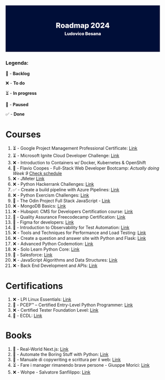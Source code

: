![github-header-image](github-header-image.png)

### Legenda:
💭 - **Backlog**

❌ - **To do**

⏳ - **In progress**

🛑 - **Paused**

✅ - **Done**

# Courses

1) ⏳ - Google Project Management Professional Certificate: [Link](https://www.coursera.org/professional-certificates/google-project-management)
2) ⏳ - Microsoft Ignite Cloud Developer Challenge: [Link](https://learn.microsoft.com/it-it/users/cloudskillschallenge/collections/25m3h4mn2623?WT.mc_id=cloudskillschallenge_909beffb-ac11-414a-9287-a4158b5d6cf9)
3) ❌ - Introduction to Containers w/ Docker, Kubernetes & OpenShift
4) 🛑 - Flavio Coopes - Full-Stack Web Developer Bootcamp:  *Actually doing Week 9* [Check schedule](https://bootcamp.dev/schedule/)
5) ❌ - JMeter [Link](https://www.udemy.com/course/jmeter-step-by-step-for-beginners/)
6) ❌ - Python Hackerrank Challenges: [Link](https://www.hackerrank.com/domains/python)
7) ✅ - Create a build pipeline with Azure Pipelines: [Link](https://docs.microsoft.com/en-us/learn/modules/create-a-build-pipeline/)
8) ❌ - Python Exercism Challenges: [Link](https://exercism.org/tracks/python)
9) 🛑 - The Odin Project Full Stack JavaScript - [Link](https://www.theodinproject.com/paths/full-stack-javascript)
10) ❌ - MongoDB Basics: [Link](https://university.mongodb.com/courses/M001/about)
11) ❌ - Hubspot: CMS for Developers Certification course: [Link](https://academy.hubspot.com/courses/cms-for-developers)     
12) 🛑 - Quality Assurance Freecodecamp Certification: [Link](https://www.freecodecamp.org/learn/quality-assurance/)
13) 💭 - Figma for developers: [Link](https://frontendmasters.com/courses/figma/)
14) 🛑 - Introduction to Observability for Test Automation: [Link](https://testautomationu.applitools.com/observability-for-test-automation/)
15) ❌ - Tools and Techniques for Performance and Load Testing: [Link](https://testautomationu.applitools.com/performance-and-load-testing/)
16) ❌ - Create a question and answer site with Python and Flask: [Link](https://www.codemotion.com/learning/tp/creare-un-sito-di-domande-e-risposte-con-python-e-flask-1116/enrolled)
17) ❌ - Advanced Python Codemotion: [Link](https://www.codemotion.com/learning/tp/python-avanzato-1465/enrolled)
18) ❌ - Solo Learn Python Core: [Link](https://www.sololearn.com/learning/1073)
19) 💭 - Salesforce: [Link](https://trailhead.salesforce.com/en/users/teamtrailhead/trailmixes/quest-beginner-start-your-trailblazer-journey)
20) ❌ - JavaScript Algorithms and Data Structures: [Link](https://www.freecodecamp.org/learn/javascript-algorithms-and-data-structures/)
21) ❌ - Back End Development and APIs: [Link](https://www.freecodecamp.org/learn/back-end-development-and-apis/)

# Certifications

1) ❌ - LPI Linux Essentials: [Link](https://www.lpi.org/our-certifications/linux-essentials-overview)
2) 💭 - PCEP™ – Certified Entry-Level Python Programmer: [Link](https://pythoninstitute.org/pcep)
3) ❌ - Certified Tester Foundation Level: [Link](https://istqb.ita-stqb.org/)
4) 💭 - ECDL: [Link](https://www.icdl.it/icdl-full-standard)

# Books

1) 🛑 - Real-World Next.js: [Link](https://www.amazon.it/Real-World-Next-js-high-performance-applications-production/dp/180107349X/ref=sr_1_1?__mk_it_IT=%C3%85M%C3%85%C5%BD%C3%95%C3%91&crid=1KHN6PITCQ29E&keywords=real+world+next&qid=1654809949&sprefix=real+world+nex%2Caps%2C111&sr=8-1) 
2) 💭 - Automate the Boring Stuff with Python: [Link](https://automatetheboringstuff.com/)
3) 💭 - Manuale di copywriting e scrittura per il web: [Link](https://www.amazon.it/Manuale-copywriting-scrittura-strumenti-scrivere/dp/8820388006/ref=asc_df_8820388006/?tag=googshopit-21&linkCode=df0&hvadid=279885803755&hvpos=&hvnetw=g&hvrand=904659144321222928&hvpone=&hvptwo=&hvqmt=&hvdev=c&hvdvcmdl=&hvlocint=&hvlocphy=1008463&hvtargid=pla-552773746307&psc=1)
4) ⏳ - Fare i manager rimanendo brave persone - Giusppe Morici: [Link](https://www.amazon.it/manager-rimanendo-persone-Istruzioni-evitare/dp/8807890879/)
5) ❌ - Wohpe - Salvatore Sanfilippo: [Link](https://www.amazon.it/Wohpe-Salvatore-Sanfilippo/dp/B09XT6J3WX/)

